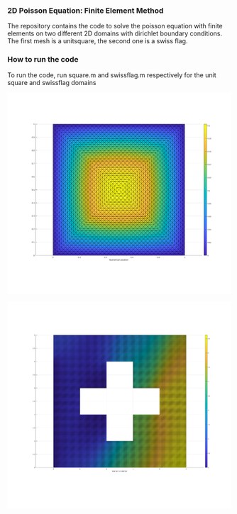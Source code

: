 ### 2D Poisson Equation: Finite Element Method


The repository contains the code to solve the poisson equation with finite elements on two different 2D domains with dirichlet boundary conditions. The first mesh is a unitsquare, the second one is a swiss flag. 

### How to run the code

To run the code, run square.m and swissflag.m respectively for the unit square and swissflag domains
 

![Solving the Poisson Equation on the swiss flag](https://raw.githubusercontent.com/Rage997/Poisson_FEM/master/images/unit_square.png)

![Solving the Poisson Equation on the swiss flag](https://raw.githubusercontent.com/Rage997/Poisson_FEM/master/images/poisson_swissflag2.png)
